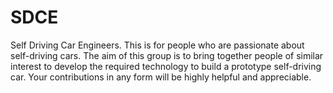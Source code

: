 # SDCE
Self Driving Car Engineers.
This is for people who are passionate about self-driving cars. The aim of this group is to bring together people of similar interest to develop the required technology to build a prototype self-driving car. Your contributions in any form will be highly helpful and appreciable.
